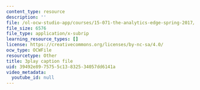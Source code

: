 ```yaml
---
content_type: resource
description: ''
file: /ol-ocw-studio-app/courses/15-071-the-analytics-edge-spring-2017/39492e8975755c13832534057dd6141a_ag4Qe2uheP0.vtt
file_size: 6576
file_type: application/x-subrip
learning_resource_types: []
license: https://creativecommons.org/licenses/by-nc-sa/4.0/
ocw_type: OCWFile
resourcetype: Other
title: 3play caption file
uid: 39492e89-7575-5c13-8325-34057dd6141a
video_metadata:
  youtube_id: null
---
```


